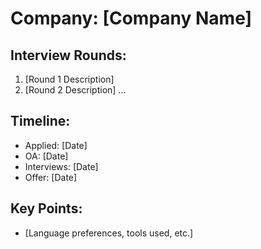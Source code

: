 # Company: [Company Name]

## Interview Rounds:
1. [Round 1 Description]
2. [Round 2 Description]
...

## Timeline:
- Applied: [Date]
- OA: [Date]
- Interviews: [Date]
- Offer: [Date]

## Key Points:
- [Language preferences, tools used, etc.]
